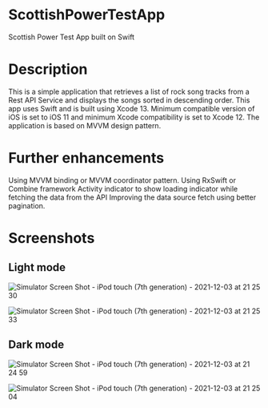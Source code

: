 # ScottishPowerTestApp

Scottish Power Test App built on Swift

# Description

This is a simple application that retrieves a list of rock song tracks from a Rest API Service and displays the songs sorted in descending order. This app uses Swift and is built using Xcode 13. Minimum compatible version of iOS is set to iOS 11 and minimum Xcode compatibility is set to Xcode 12. The application is based on MVVM design pattern.

# Further enhancements

Using MVVM binding or MVVM coordinator pattern.
Using RxSwift or Combine framework
Activity indicator to show loading indicator while fetching the data from the API
Improving the data source fetch using better pagination.

# Screenshots

## Light mode

![Simulator Screen Shot - iPod touch (7th generation) - 2021-12-03 at 21 25 30](https://user-images.githubusercontent.com/9431943/144674799-9bab1e14-5f8a-4268-ab05-9d2b8023d095.png)

![Simulator Screen Shot - iPod touch (7th generation) - 2021-12-03 at 21 25 33](https://user-images.githubusercontent.com/9431943/144674804-8567e29d-c7b9-4988-9168-6bdcb0804f2d.png)

## Dark mode

![Simulator Screen Shot - iPod touch (7th generation) - 2021-12-03 at 21 24 59](https://user-images.githubusercontent.com/9431943/144674831-9d2db1ed-776a-4781-9701-545e44bfabcb.png)

![Simulator Screen Shot - iPod touch (7th generation) - 2021-12-03 at 21 25 04](https://user-images.githubusercontent.com/9431943/144674840-b634d08e-12ea-43c2-afcf-015eaf25d5ba.png)

